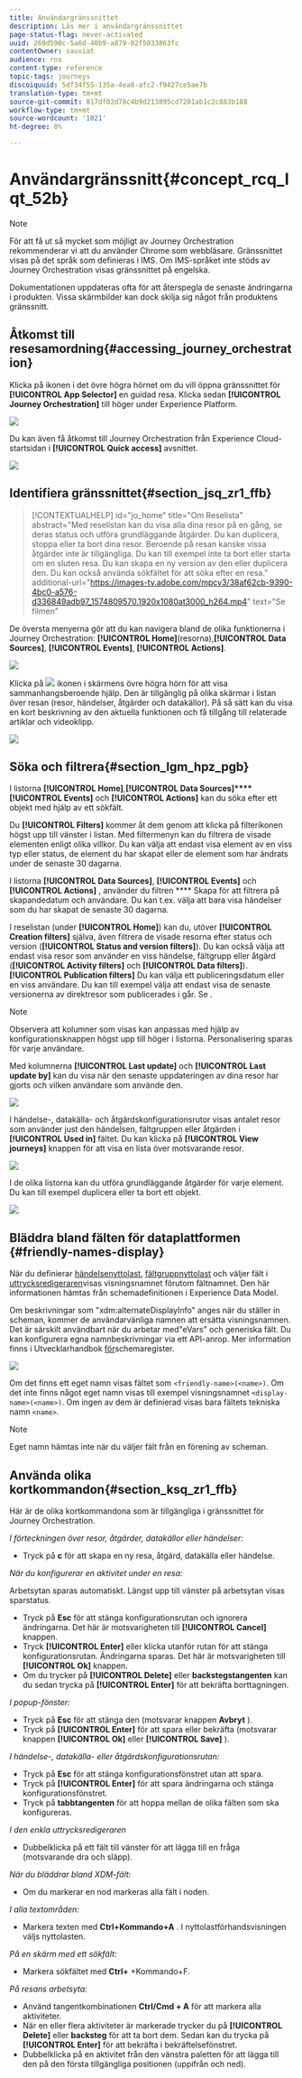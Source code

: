 ```yaml
---
title: Användargränssnittet
description: Läs mer i användargränssnittet
page-status-flag: never-activated
uuid: 269d590c-5a6d-40b9-a879-02f5033863fc
contentOwner: sauviat
audience: rns
content-type: reference
topic-tags: journeys
discoiquuid: 5df34f55-135a-4ea8-afc2-f9427ce5ae7b
translation-type: tm+mt
source-git-commit: 817df02d78c4b9d213895cd7201ab1c2c883b188
workflow-type: tm+mt
source-wordcount: '1021'
ht-degree: 0%

---
```



# Användargränssnitt{#concept_rcq_lqt_52b}

>[!NOTE]
>
>För att få ut så mycket som möjligt av Journey Orchestration rekommenderar vi att du använder Chrome som webbläsare. Gränssnittet visas på det språk som definieras i IMS. Om IMS-språket inte stöds av Journey Orchestration visas gränssnittet på engelska.
>
>Dokumentationen uppdateras ofta för att återspegla de senaste ändringarna i produkten. Vissa skärmbilder kan dock skilja sig något från produktens gränssnitt.

## Åtkomst till resesamordning{#accessing_journey_orchestration}

Klicka på ikonen i det övre högra hörnet om du vill öppna gränssnittet för **[!UICONTROL App Selector]** en guidad resa. Klicka sedan **[!UICONTROL Journey Orchestration]** till höger under Experience Platform.

![](../assets/journey1.png)

Du kan även få åtkomst till Journey Orchestration från Experience Cloud-startsidan i **[!UICONTROL Quick access]** avsnittet.

![](../assets/journey1bis.png)

## Identifiera gränssnittet{#section_jsq_zr1_ffb}

>[!CONTEXTUALHELP]
>id="jo_home"
>title="Om Reselista"
>abstract="Med reselistan kan du visa alla dina resor på en gång, se deras status och utföra grundläggande åtgärder. Du kan duplicera, stoppa eller ta bort dina resor. Beroende på resan kanske vissa åtgärder inte är tillgängliga. Du kan till exempel inte ta bort eller starta om en sluten resa. Du kan skapa en ny version av den eller duplicera den. Du kan också använda sökfältet för att söka efter en resa."
>additional-url="https://images-tv.adobe.com/mpcv3/38af62cb-9390-4bc0-a576-d336849adb97_1574809570.1920x1080at3000_h264.mp4" text="Se filmen"

De översta menyerna gör att du kan navigera bland de olika funktionerna i Journey Orchestration: **[!UICONTROL Home]**(resorna),**[!UICONTROL Data Sources]**, **[!UICONTROL Events]**, **[!UICONTROL Actions]**.

![](../assets/journey2.png)

Klicka på ![](../assets/icon-context.png) ikonen i skärmens övre högra hörn för att visa sammanhangsberoende hjälp. Den är tillgänglig på olika skärmar i listan över resan (resor, händelser, åtgärder och datakällor). På så sätt kan du visa en kort beskrivning av den aktuella funktionen och få tillgång till relaterade artiklar och videoklipp.

![](../assets/journey2bis.png)

## Söka och filtrera{#section_lgm_hpz_pgb}

I listorna **[!UICONTROL Home]**,**[!UICONTROL Data Sources]****[!UICONTROL Events]** och **[!UICONTROL Actions]** kan du söka efter ett objekt med hjälp av ett sökfält.

Du **[!UICONTROL Filters]** kommer åt dem genom att klicka på filterikonen högst upp till vänster i listan. Med filtermenyn kan du filtrera de visade elementen enligt olika villkor. Du kan välja att endast visa element av en viss typ eller status, de element du har skapat eller de element som har ändrats under de senaste 30 dagarna.

I listorna **[!UICONTROL Data Sources]**, **[!UICONTROL Events]** och **[!UICONTROL Actions]** , använder du filtren **** Skapa för att filtrera på skapandedatum och användare. Du kan t.ex. välja att bara visa händelser som du har skapat de senaste 30 dagarna.

I reselistan (under **[!UICONTROL Home]**) kan du, utöver **[!UICONTROL Creation filters]** själva, även filtrera de visade resorna efter status och version (**[!UICONTROL Status and version filters]**). Du kan också välja att endast visa resor som använder en viss händelse, fältgrupp eller åtgärd (**[!UICONTROL Activity filters]** och **[!UICONTROL Data filters]**). **[!UICONTROL Publication filters]** Du kan välja ett publiceringsdatum eller en viss användare. Du kan till exempel välja att endast visa de senaste versionerna av direktresor som publicerades i går. Se [](../building-journeys/using-the-journey-designer.md).

>[!NOTE]
>
>Observera att kolumner som visas kan anpassas med hjälp av konfigurationsknappen högst upp till höger i listorna. Personalisering sparas för varje användare.

Med kolumnerna **[!UICONTROL Last update]** och **[!UICONTROL Last update by]** kan du visa när den senaste uppdateringen av dina resor har gjorts och vilken användare som använde den.

![](../assets/journey74.png)

I händelse-, datakälla- och åtgärdskonfigurationsrutor visas antalet resor som använder just den händelsen, fältgruppen eller åtgärden i **[!UICONTROL Used in]** fältet. Du kan klicka på **[!UICONTROL View journeys]** knappen för att visa en lista över motsvarande resor.

![](../assets/journey3bis.png)

I de olika listorna kan du utföra grundläggande åtgärder för varje element. Du kan till exempel duplicera eller ta bort ett objekt.

![](../assets/journey4.png)

## Bläddra bland fälten för dataplattformen {#friendly-names-display}

När du definierar [händelsenyttolast](../event/defining-the-payload-fields.md), [fältgruppnyttolast](../datasource/field-groups.md) och väljer fält i [uttrycksredigeraren](../expression/expressionadvanced.md)visas visningsnamnet förutom fältnamnet. Den här informationen hämtas från schemadefinitionen i Experience Data Model.

Om beskrivningar som &quot;xdm:alternateDisplayInfo&quot; anges när du ställer in scheman, kommer de användarvänliga namnen att ersätta visningsnamnen. Det är särskilt användbart när du arbetar med&quot;eVars&quot; och generiska fält. Du kan konfigurera egna namnbeskrivningar via ett API-anrop. Mer information finns i Utvecklarhandbok [för](https://docs.adobe.com/content/help/en/experience-platform/xdm/api/getting-started.html)schemaregister.

![](../assets/xdm-from-descriptors.png)

Om det finns ett eget namn visas fältet som `<friendly-name>(<name>)`. Om det inte finns något eget namn visas till exempel visningsnamnet `<display-name>(<name>)`. Om ingen av dem är definierad visas bara fältets tekniska namn `<name>`.

>[!NOTE]
>
>Eget namn hämtas inte när du väljer fält från en förening av scheman.

## Använda olika kortkommandon{#section_ksq_zr1_ffb}

Här är de olika kortkommandona som är tillgängliga i gränssnittet för Journey Orchestration.

_I förteckningen över resor, åtgärder, datakällor eller händelser:_

* Tryck på **c** för att skapa en ny resa, åtgärd, datakälla eller händelse.

_När du konfigurerar en aktivitet under en resa:_

Arbetsytan sparas automatiskt. Längst upp till vänster på arbetsytan visas sparstatus.

* Tryck på **Esc** för att stänga konfigurationsrutan och ignorera ändringarna. Det här är motsvarigheten till **[!UICONTROL Cancel]** knappen.
* Tryck **[!UICONTROL Enter]** eller klicka utanför rutan för att stänga konfigurationsrutan. Ändringarna sparas. Det här är motsvarigheten till **[!UICONTROL Ok]** knappen.
* Om du trycker på **[!UICONTROL Delete]** eller **backstegstangenten** kan du sedan trycka på **[!UICONTROL Enter]** för att bekräfta borttagningen.

_I popup-fönster:_

* Tryck på **Esc** för att stänga den (motsvarar knappen **Avbryt** ).
* Tryck på **[!UICONTROL Enter]** för att spara eller bekräfta (motsvarar knappen **[!UICONTROL Ok]** eller **[!UICONTROL Save]** ).

_I händelse-, datakälla- eller åtgärdskonfigurationsrutan:_

* Tryck på **Esc** för att stänga konfigurationsfönstret utan att spara.
* Tryck på **[!UICONTROL Enter]** för att spara ändringarna och stänga konfigurationsfönstret.
* Tryck på **tabbtangenten** för att hoppa mellan de olika fälten som ska konfigureras.

_I den enkla uttrycksredigeraren_

* Dubbelklicka på ett fält till vänster för att lägga till en fråga (motsvarande dra och släpp).

_När du bläddrar bland XDM-fält:_

* Om du markerar en nod markeras alla fält i noden.

_I alla textområden:_

* Markera texten med **Ctrl+Kommando+A** . I nyttolastförhandsvisningen väljs nyttolasten.

_På en skärm med ett sökfält:_

* Markera sökfältet med **Ctrl+** +Kommando+F.

_På resans arbetsyta:_

* Använd tangentkombinationen **Ctrl/Cmd + A** för att markera alla aktiviteter.
* När en eller flera aktiviteter är markerade trycker du på **[!UICONTROL Delete]** eller **backsteg** för att ta bort dem. Sedan kan du trycka på **[!UICONTROL Enter]** för att bekräfta i bekräftelsefönstret.
* Dubbelklicka på en aktivitet från den vänstra paletten för att lägga till den på den första tillgängliga positionen (uppifrån och ned).
